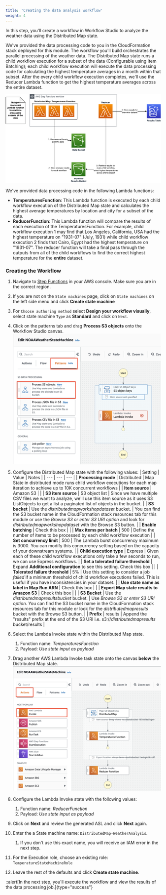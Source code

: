 ```yaml
---
title: 'Creating the data analysis workflow'
weight: 4
---
```


In this step, you'll create a workflow in Workflow Studio to analyze the weather data using the Distributed Map state.

We've provided the data processing code to you in the CloudFormation stack deployed for this module. The workflow you'll build orchestrates the parallel processing of the weather data. The Distributed Map state runs a child workflow execution for a subset of the data (Configurable using Item Batching); each child workflow execution will execute the data processing code for calculating the highest temperature averages in a month within that subset. After the every child workflow execution completes, we'll use the Reducer Lambda function to get the highest temperature averages across the entire dataset.

![Distributed Map Architecture](/static/img/module-14/DistributedMap.png)

We've provided data processing code in the following Lambda functions:

* **TemperaturesFunction**: This Lambda function is executed by each child workflow execution of the Distributed Map state and calculates the highest average temperatures by location and city for a subset of the data.
* **ReducerFunction**: This Lambda function will compare the results of each execution of the TemperaturesFunction. For example, child workflow execution 1 may find that Los Angeles, California, USA had the highest temperature on "1931-07" (July, 1931) while child workflow execution 2 finds that Cairo, Egypt had the highest temperature on "1931-07". The reducer function will take a final pass through the outputs from all of the child workflows to find the correct highest temperature for the **entire** dataset.

### Creating the Workflow

1. Navigate to [Step Functions](https://console.aws.amazon.com/states/home) in your AWS console. Make sure you are in the correct region.

2. If you are not on the `State machines` page, click on `State machines` on the left side menu and click **Create state machine**

3. For `Choose authoring method` select **Design your workflow visually**, select state machine `Type` as **Standard** and click on `Next`.
4. Click on the patterns tab and drag **Process S3 objects** onto the Workflow Studio canvas.
![Distributed Map Pattern](/static/img/module-14/DistributedMap-Pattern.png)
5. Configure the Distributed Map state with the following values:
    | Setting        | Value      | Notes   |
    | ---            | ---        | ---     |
    | **Processing mode** | Distributed | Map State in distributed mode runs child workflow executions for each map iteration to achieve up to 10K concurrent workflows |
    | **Item source** | Amazon S3 | |
    | **S3 item source** | S3 object list | Since we have multiple CSV files we want to analyze, we'll use this item source as it uses S3 ListObjects to get a list a paginated list of objects in the bucket. |
    | **S3 bucket** | Use the *distributedmapworkshopdataset* bucket. | You can find the S3 bucket name in the CloudFormation stack resources tab for this module or use the *Browse S3 or enter S3 URI option* and look for *distributedmapworkshopdataset* with the Browse S3 button. |
    | **Enable batching** | Check this box | |
    | **Max items per batch** | 500 | Define the number of items to be processed by each child workflow execution |
    | **Set concurrency limit** | 500 | The Lambda burst concurrency maximum is 3000. You can modify this concurrency setting based on the capacity of your downstream systems. |
    | **Child execution type** | Express | Given each of these child workflow executions only take a few seconds to run, we can use Express workflows. |
    | **Set a tolerated failure threshold** | Expand **Additional configuration** to see this setting. Check this box | |
    | **Tolerated failure threshold** | 5% | Use this setting to consider a job *failed* if a minimum threshold of child workflow executions failed. This is useful if you have inconsistencies in your dataset. |
    | **Use state name as label in Map Run ARN** | Check this box | |
    | **Export Map state results to Amazon S3** | Check this box | |
    | **S3 Bucket** | Use the *distributedmapresultsbucket* bucket. | Use *Browse S3 or enter S3 URI option*. You can find the S3 bucket name in the CloudFormation stack resources tab for this module or look for the *distributedmapresults* bucket with the Browse S3 button. |
    | **Prefix** | results | Append the "results" prefix at the end of the S3 URI i.e. s3://*distributedmapresults* bucket/results |
6. Select the Lambda Invoke state within the Distributed Map state.
   1. Function name: *TemperaturesFunction*
   2. Payload: *Use state input as payload*
7. Drag another AWS Lambda Invoke task state onto the canvas **below** the Distributed Map state.
![Distributed Map Pattern](/static/img/module-14/DistributedMap-Reducer.png)
1. Configure the Lambda Invoke state with the following values:
   1. Function name: *ReducerFunction*
   2. Payload: *Use state input as payload*
2. Click on **Next** and review the generated ASL and click **Next** again.
3. Enter the a State machine name: `DistributedMap-WeatherAnalysis`. 
   1. If you don't use this exact name, you will receive an IAM error in the next step.
4.  For the Execution role, choose an existing role: `TemperatureStateMachineRole`
5.  Leave the rest of the defaults and click **Create state machine**.

::alert[In the next step, you'll execute the workflow and view the results of the data processing job.]{type="success"}

